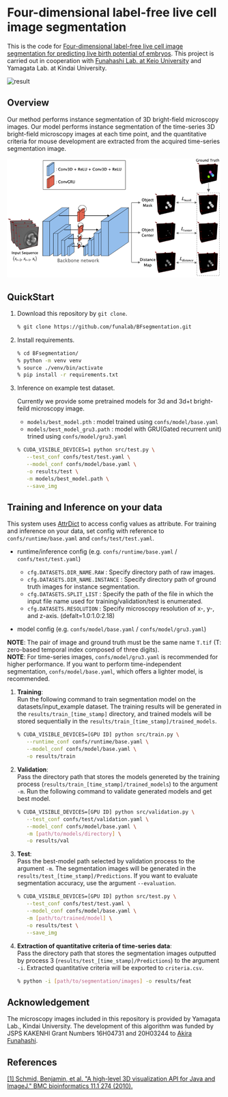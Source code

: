 # Four-dimensional label-free live cell image segmentation

This is the code for [Four-dimensional label-free live cell image segmentation for predicting live birth potential of embryos]().
This project is carried out in cooperation with [Funahashi Lab. at Keio University](https://fun.bio.keio.ac.jp/) and Yamagata Lab. at Kindai University.

<img src="images/segmentation_result.gif" alt="result" width="600"/>

## Overview

Our method performs instance segmentation of 3D bright-field microscopy images.
Our model performs instance segmentation of the time-series 3D bright-field microscopy images at each time point, and the quantitative criteria for mouse development are extracted from the acquired time-series segmentation image.

<img src="images/model.png" alt="model" width="500"/>


## QuickStart

1. Download this repository by `git clone`.

   ```sh
   % git clone https://github.com/funalab/BFsegmentation.git
   ```

2. Install requirements.

   ```sh
   % cd BFsegmentation/
   % python -m venv venv
   % source ./venv/bin/activate
   % pip install -r requirements.txt
   ```

3. Inference on example test dataset.
  
   Currently we provide some pretrained models for 3d and 3d+t bright-feild microscopy image.
   * `models/best_model.pth` : model trained using `confs/model/base.yaml`
   * `models/best_model_gru3.path` : model with GRU(Gated recurrent unit) trined using `confs/model/gru3.yaml`

   ```sh
   % CUDA_VISIBLE_DEVICES=1 python src/test.py \
      --test_conf confs/test/test.yaml \
      --model_conf confs/model/base.yaml \
      -o results/test \
      -m models/best_model.path \
      --save_img
   ```

## Training and Inference on your data
   This system uses [AttrDict](https://github.com/bcj/AttrDict) to access config values as attribute.
   For training and inference on your data, set config with reference to `confs/runtime/base.yaml` and `confs/test/test.yaml`.
   
   * runtime/inference config (e.g. `confs/runtime/base.yaml` / `confs/test/test.yaml`)
     * `cfg.DATASETS.DIR_NAME.RAW` : Specify directory path of raw images.
     * `cfg.DATASETS.DIR_NAME.INSTANCE` : Specify directory path of ground truth images for instance segmentation.
     * `cfg.DATASETS.SPLIT_LIST` : Specify the path of the file in which the input file name used for training/validation/test is enumerated.
     * `cfg.DATASETS.RESOLUTION` : Specify microscopy resolution of x-, y-, and z-axis. (defalt=1.0:1.0:2.18)

   * model config  (e.g. `confs/model/base.yaml` / `confs/model/gru3.yaml`)  
  
   **NOTE**: The pair of image and ground truth must be the same name `T.tif` (T: zero-based temporal index composed of three digits).  
   **NOTE**: For time-series images, `confs/model/gru3.yaml` is recommended for higher performance. If you want to perform time-independent segmentation, `confs/model/base.yaml`, which offers a lighter model, is recommended.

1. **Training**:  
   Run the following command to train segmentation model on the datasets/input_example dataset.
   The training results will be generated in the `results/train_[time_stamp]` directory, and
   trained models will be stored sequentially in the `results/train_[time_stamp]/trained_models`.

   ```sh
   % CUDA_VISIBLE_DEVICES=[GPU ID] python src/train.py \
      --runtime_conf confs/runtime/base.yaml \
      --model_conf confs/model/base.yaml \
      -o results/train
   ```

2. **Validation**:  
   Pass the directory path that stores the models genereted by the training process (`results/train_[time_stamp]/trained_models`) to the argument `-m`.
   Run the following command to validate generated models and get best model.
   ```sh
   % CUDA_VISIBLE_DEVICES=[GPU ID] python src/validation.py \
      --test_conf confs/test/validation.yaml \
      --model_conf confs/model/base.yaml \
      -m [path/to/models/directory] \
      -o results/val
   ```
   
3. **Test**:  
   Pass the best-model path selected by validation process to the argument `-m`.
   The segmentation images will be generated in the `results/test_[time_stamp]/Predictions`.
   If you want to evaluate segmentation accuracy, use the argument `--evaluation`.
   ```sh
   % CUDA_VISIBLE_DEVICES=[GPU ID] python src/test.py \
      --test_conf confs/test/test.yaml \
      --model_conf confs/model/base.yaml \
      -m [path/to/trained/model] \
      -o results/test \
      --save_img
   ```

4. **Extraction of quantitative criteria of time-series data**:  
   Pass the directory path that stores the segmentation images outputted by process 3 (`results/test_[time_stamp]/Predictions`) to the argument `-i`.
   Extracted quantitative criteria will be exported to `criteria.csv`.
   ```sh
   % python -i [path/to/segmentation/images] -o results/feat
   ```
 
## Acknowledgement

The microscopy images included in this repository is provided by Yamagata Lab., Kindai University.
The development of this algorithm was funded by JSPS KAKENHI Grant Numbers 16H04731 and 20H03244 to [Akira Funahashi](https://github.com/funasoul).

## References

<a name="ref1"></a> [[1] Schmid, Benjamin, et al. "A high-level 3D visualization API for Java and ImageJ." BMC bioinformatics 11.1 274 (2010).](https://bmcbioinformatics.biomedcentral.com/articles/10.1186/1471-2105-11-274)